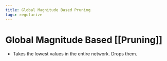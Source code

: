 ```yaml
---
title: Global Magnitude Based Pruning
tags: regularize
---
```


# Global Magnitude Based [[Pruning]]
- Takes the lowest values in the entire network. Drops them.






































































